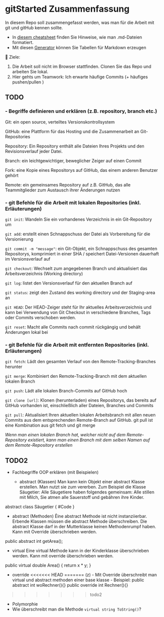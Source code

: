 # gitStarted Zusammenfassung
In diesem Repo soll zusammengefasst werden, was man für die Arbeit mit git und gitHub kennen sollte.
- In [diesem cheatsheet](https://github.com/adam-p/markdown-here/wiki/Markdown-Cheatsheet) finden Sie Hinweise, wie man .md-Dateien formatiert.
- Mit diesen [Generator](https://www.tablesgenerator.com/markdown_tables) können Sie Tabellen für Markdown erzeugen

:dart: Ziele:
1. Die Arbeit soll nicht im Browser stattfinden. Clonen Sie das Repo und arbeiten Sie lokal.
1. Hier gehts um Teamwork: Ich erwarte häufige Commits (+ häufiges pushen/pullen )

## TODO
### **- Begriffe definieren und erklären (z.B. repository, branch etc.)**

Git: 				ein open source, verteiltes Versionskontrollsystem  

GitHub: 			eine Plattform für das Hosting und die Zusammenarbeit an Git-Repositories  

Repository: 		Ein Repository enthält alle Dateien Ihres Projekts und den Revisionsverlauf jeder Datei.  

Branch: 			ein leichtgewichtiger, beweglicher Zeiger auf einen Commit  

Fork: 				eine Kopie eines Repositorys auf GitHub, das einem anderen Benutzer gehört  

Remote: 			ein gemeinsames Repository auf z.B. GitHub, das alle Teammitglieder zum Austausch ihrer Änderungen nutzen  

### **- git Befehle für die Arbeit mit lokalen Repositories (inkl. Erläuterungen)**

`git init`: 			Wandeln Sie ein vorhandenes Verzeichnis in ein Git-Repository um  

`git add`: 			erstellt einen Schnappschuss der Datei als Vorbereitung für die Versionierung  

`git commit -m "message"`:	ein Git-Objekt, ein Schnappschuss des gesamten Repositorys, komprimiert in einer SHA / speichert Datei-Versionen dauerhaft im Versionsverlauf auf  

`git checkout`:		Wechselt zum angegebenen Branch und aktualisiert das Arbeitsverzeichnis (Working directory)  

`git log`: 			listet den Versionsverlauf für den aktuellen Branch auf  

`git status`: 		zeigt den Zustand des working directory und der Staging-area an  

`git HEAD`: 				Der HEAD-Zeiger steht für Ihr aktuelles Arbeitsverzeichnis und kann bei Verwendung von Git Checkout in verschiedene Branches, Tags oder Commits verschoben werden.  

`git reset`: 			Macht alle Commits nach commit rückgängig und behält Änderungen lokal bei  

### **- git Befehle für die Arbeit mit entfernten Repositories (inkl. Erläuterungen)**

`git fetch`: 			Lädt den gesamten Verlauf von den Remote-Tracking-Branches herunter  

`git merge`:			Kombiniert den Remote-Tracking-Branch mit dem aktuellen lokalen Branch  

`git push`: 			Lädt alle lokalen Branch-Commits auf GitHub hoch  

`git clone [url]`: 	Klonen (herunterladen) eines Repositorys, das bereits auf GitHub vorhanden ist, einschließlich aller Dateien, Branches und Commits  

`git pull`:			Aktualisiert Ihren aktuellen lokalen Arbeitsbranch mit allen neuen Commits aus dem entsprechenden Remote-Branch auf GitHub. git pull ist eine Kombination aus git fetch und git merge  


*Wenn man einen lokalen Branch hat, welcher nicht auf dem Remote-Repository existiert, kann man einen Branch mit dem selben Namen auf dem Remote-Repository erstellen*

## TODO2
- Fachbegriffe OOP erklären (mit Beispielen)

  - abstract (Klassen)
Man kann kein Objekt einer abstract Klasse erstellen. Man nutzt sie zum vererben.
Zum Beispiel die Klasse Säugetier: Alle Säugetiere haben folgendes gemeinsam:
Alle stillen mit Milch, Sie atmen alle Sauerstoff und gebähren ihre Kinder. 

abstract class Säugetier
{
  #Code
}

  - abstract (Methoden)
Êine abstract Methode ist nicht instanziierbar. Erbende Klassen müssen die abstract
Methode überschreiben. Die abstract Klasse darf in der Mutterklasse keinen Methodenrumpf
haben.
Kann mit Override überschrieben werden.

public abstract int getArea();

 - virtual
Eine virtual Methode kann in der Kinderklasse überschrieben werden.
Kann mit override überschrieben werden.

public virtual double Area()
{
    return x * y;
}

  - override
<<<<<<< HEAD
=======
	(z)	- Mit Override überschreibt man virtual und abstract methoden einer base klasse 
		- Beispiel: public abstract int woRechner(){}
					public override int Rechner(){}
>>>>>>> todo2
  - Polymorphie
- Wie überschreibt man die Methode `virtual string ToString()`?

